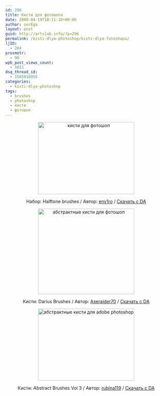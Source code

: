 ```yaml
---
id: 296
title: Кисти для фотошопа
date: 2008-04-19T18:11:10+00:00
author: serEga
layout: post
guid: http://artslab.info/?p=296
permalink: /kisti-dlya-photoshop/kisti-dlya-fotoshopa/
ljID:
  - 284
prosmotr:
  - 90
wpb_post_views_count:
  - 1611
dsq_thread_id:
  - 1565016055
categories:
  - kisti-dlya-photoshop
tags:
  - brushes
  - photoshop
  - кисти
  - фотошоп
---
```

<p style="text-align: center;">
  <img style="border: 0pt none;" src="http://tn3-1.deviantart.com/fs25/300W/i/2008/083/4/e/Halftone_brushes_by_env1ro.jpg" alt="кисти для фотошоп" width="300" height="225" />
</p>

<p style="text-align: center;">
  Набор: Halftone brushes / Автор: <a href="http://env1ro.deviantart.com/" target="_blank">env1ro</a> / <a href="http://env1ro.deviantart.com/art/Halftone-brushes-80790955" target="_blank">Скачать с DA</a>
</p>

<p style="text-align: center;">
  <img style="border: 0;" src="http://tn3-1.deviantart.com/fs27/300W/i/2008/104/f/8/Darius_Brushes_by_Axeraider70.jpg" alt="абстрактные кисти для фотошоп" width="300" height="267" />
</p>

<p style="text-align: center;">
  Кисти: Darius Brushes / Автор: <a href="http://axeraider70.deviantart.com/" target="_blank">Axeraider70</a> / <a href="http://axeraider70.deviantart.com/art/Darius-Brushes-82766336" target="_blank">Скачать с DA</a>
</p>

<p style="text-align: center;">
  <img style="border: 0;" src="http://tn3-2.deviantart.com/fs30/300W/i/2008/082/b/8/Abstract_Brushes_Vol_3_by_rubina119.jpg" alt="абстрактные кисти для adobe photoshop" width="300" height="225" />
</p>

<p style="text-align: center;">
  Кисти: Abstract Brushes Vol 3 / Автор: <a href="http://rubina119.deviantart.com/" target="_blank">rubina119</a> / <a href="http://rubina119.deviantart.com/art/Abstract-Brushes-Vol-3-80663582" target="_blank">Скачать с DA</a>
</p>